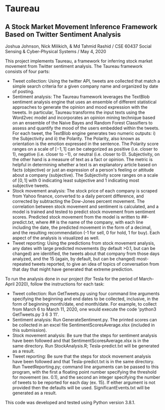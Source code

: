 # Taureau
## A Stock Market Movement Inference Framework Based on Twitter Sentiment Analysis

Joshua Johnson, Nick Milikich, & Md Tahmid Rashid / CSE 60437 Social Sensing & Cyber-Physical Systems / May 4, 2020


This project implements Taureau, a framework for inferring stock market movement from Twitter sentiment analysis.
The Taureau framework consists of four parts:
- Tweet collection: Using the twitter API, tweets are collected that match a simple search criteria for a given company name and organized by date of posting.
- Sentiment analysis: The Taureau framework leverages the TextBlob sentiment analysis engine that uses an ensemble of different statistical approaches to generate the opinion and mood expression with the tweets. In particular, Taureau transforms the input texts using the Word2vec model and incorporates an opinion mining technique based on an ensemble of the Naive Bayes and Random Forest Classifiers to assess and quantify the mood of the users embedded within the tweets. For each tweet, the TextBlob engine generates two numeric outputs: i) the Subjectivity and ii) the Polarity. The Polarity, also known as orientation is the emotion expressed in the sentence. The Polarity score ranges on a scale of $[-1,1]$ can be categorized as positive (i.e. closer to $1$), negative (i.e. closer to $-1$), or neutral (i.e. closer to $0$). Subjectivity, on the other hand is a measure of text as a fact or opinion. The metric is helpful in determining whether a text is an explanatory article based on facts (objective) or just an expression of a person's feeling or attitude about a company (subjective). The Subjectivity score ranges on a scale of $[0,1]$ with $0$ indicating least subjective and $1$ indicating most subjective tweets.
- Stock movement analysis: The stock price of each company is scraped from Yahoo finance, converted to a daily percent difference, and corrected by subtracting the Dow-Jones percent movement. The correlation between stock movement and sentiment is calculated, and a model is trained and tested to predict stock movement from sentiment scores. Predicted stock movement from the model is written to ##-predict.txt, where ## is the name of the company, with each line including the date, the predicted movement in the form of a decimal, and the resulting recommendation (-1 for sell, 0 for hold, 1 for buy). Each aspect of the analysis is visualized as well.
- Tweet reporting: Using the predictions from stock movement analysis, any dates with large predicted movements (by default >0.1, but can be changed) are identified, the tweets about that company from those days analyzed, and the 15 (again, by default, but can be changed) most-repeated tweets reported, to give an idea of topics of conversation from that day that might have generated that extreme prediction.

To run the analysis done in our project (for Tesla for the period of March-April 2020), follow the instructions for each task:
- Tweet collection: Run GetTweets.py using four command line arguments specifying the beginning and end dates to be collected, inclusive, in the form of beginning month/date, end month/date. For example, to collect from March 6 to March 11, 2020, one would execute the code 'python3 GetTweets.py 3 6 3 11'.
- Sentiment analysis: Run GenerateSentiment.py. The printed scores can be collected in an excel file SentimentScoresAverage.xlsx (included in this submission).
- Stock movement analysis: Be sure that the steps for sentiment analysis have been followed and that SentimentScoresAverage.xlsx is in the same directory. Run StockAnalysis.R; Tesla-predict.txt will be generated as a result.
- Tweet reporting: Be sure that the steps for stock movement analysis have been followed and that Tesla-predict.txt is in the same directory. Run TweetReporting.py; command line arguments can be passed to this program, with the first a floating point number specifying the threshold for movement (ex. 0.1), and the second an integer specifying the number of tweets to be reported for each day (ex. 15). If either argument is not provided then the defaults will be used. SignificantEvents.txt will be generated as a result.

This code was developed and tested using Python version 3.8.1.
